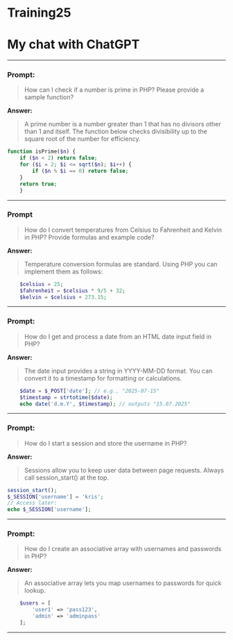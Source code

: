 # Training25

# My chat with ChatGPT

***

### Prompt:
>How can I check if a number is prime in PHP? Please provide a sample function?

**Answer:**
>A prime number is a number greater than 1 that has no divisors other than 1 and itself. The function below checks divisibility up to the square root of the number for efficiency.

```php
function isPrime($n) {
    if ($n < 2) return false;
    for ($i = 2; $i <= sqrt($n); $i++) {
        if ($n % $i == 0) return false;
    }
    return true;
    }
```

***

### Prompt
>How do I convert temperatures from Celsius to Fahrenheit and Kelvin in PHP? Provide formulas and example code?

**Answer:**
>Temperature conversion formulas are standard. Using PHP you can implement them as follows:

```php
    $celsius = 25;
    $fahrenheit = $celsius * 9/5 + 32;
    $kelvin = $celsius + 273.15;
```

***

### Prompt:
>How do I get and process a date from an HTML date input field in PHP?

**Answer:**
>The date input provides a string in YYYY-MM-DD format. You can convert it to a timestamp for formatting or calculations.

```php
    $date = $_POST['date']; // e.g., "2025-07-15"
    $timestamp = strtotime($date);
    echo date('d.m.Y', $timestamp); // outputs "15.07.2025"
```

***

### Prompt:
>How do I start a session and store the username in PHP?

**Answer:**
>Sessions allow you to keep user data between page requests. Always call session_start() at the top.

```php
session_start();
$_SESSION['username'] = 'kris';
// Access later:
echo $_SESSION['username'];
```

***

### Prompt:
>How do I create an associative array with usernames and passwords in PHP?

**Answer:**
>An associative array lets you map usernames to passwords for quick lookup.

```php
    $users = [
        'user1' => 'pass123',
        'admin' => 'adminpass'
    ];
```

***


